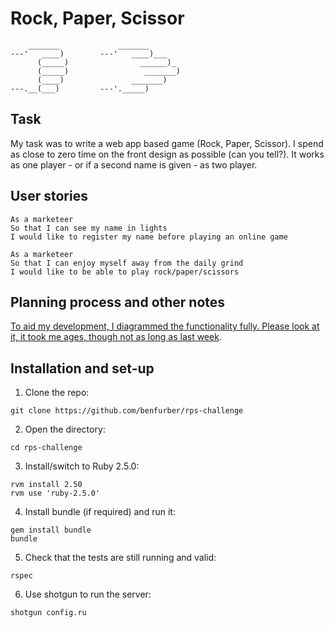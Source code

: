 Rock, Paper, Scissor
==================
```
    _______             _______
---'   ____)        ---'   ____)___
      (_____)                ______)_
      (_____)                 _______)
      (____)               _______)
---.__(___)         ---'._____)

 ```

Task
-----

My task was to write a web app based game (Rock, Paper, Scissor). I spend as close to zero time on the front design as possible (can you tell?). It works as one player - or if a second name is given - as two player.


User stories
-----

```
As a marketeer
So that I can see my name in lights
I would like to register my name before playing an online game

As a marketeer
So that I can enjoy myself away from the daily grind
I would like to be able to play rock/paper/scissors
```

Planning process and other notes
-----

[To aid my development, I diagrammed the functionality fully. Please look at it, it took me ages, though not as long as last week](https://drive.google.com/file/d/1AE88IhC5GSIrKsfEh6KBpUwViHeyMem_/view?usp=sharing).

Installation and set-up
-----

1. Clone the repo:
```
git clone https://github.com/benfurber/rps-challenge
```
2. Open the directory:
```
cd rps-challenge
```
3. Install/switch to Ruby 2.5.0:
```
rvm install 2.50
rvm use 'ruby-2.5.0'
```
4. Install bundle (if required) and run it:
```
gem install bundle
bundle
```
5. Check that the tests are still running and valid:
```
rspec
```
6. Use shotgun to run the server:
```
shotgun config.ru
```

